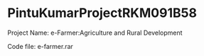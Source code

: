 # PintuKumarProjectRKM091B58
Project Name: e-Farmer:Agriculture and Rural Development

Code file: e-farmer.rar
